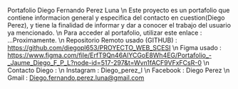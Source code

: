 Portafolio Diego Fernando Perez Luna \n 
Este proyecto es un portafolio que contiene informacion general y especifica del contacto en cuestion(Diego Perez), y tiene la finalidad de informar y dar a conocer el trabajo del usuario ya mencionado. \n
Para acceder al portafolio, utilizar este enlace : ...Proximamente. \n
Repositorio Remoto usado (GITHUB) : https://github.com/diegopl653/PROYECTO_WEB_SCESI \n
Figma usado : https://www.figma.com/file/ErfT9Qn46AlYCGoE8Wh4EG/Portafolio_-_Jaume_Diego_F_P_L?node-id=517-297&t=Wvn1fACF9VFxFCsR-0 \n
Contacto Diego : \n
Instagram : Diego_perez_l \n
Facebook : Diego Perez \n
Gmail : Diego.fernando.perez.luna@gmail.com